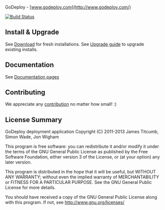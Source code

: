 GoDeploy - [www.godeploy.com](http://www.godeploy.com/)

[![Build Status](https://secure.travis-ci.org/asgrim/godeploy.png?branch=develop)](https://travis-ci.org/asgrim/godeploy)

Install & Upgrade
-----------------
See [Download](https://github.com/asgrim/godeploy/wiki/Download) for fresh installations.
See [Upgrade guide](https://github.com/asgrim/godeploy/wiki/Upgrading-GoDeploy) to upgrade existing installs.

Documentation
-------------
See [Documentation pages](https://github.com/asgrim/godeploy/wiki/Documentation)

Contributing
------------
We appreciate any [contribution](https://github.com/asgrim/godeploy/wiki/Contributing-to-GoDeploy) no matter how small! :)

License Summary
---------------
GoDeploy deployment application
Copyright (C) 2011-2013 James Titcumb, Simon Wade, Jon Wigham

This program is free software: you can redistribute it and/or modify
it under the terms of the GNU General Public License as published by
the Free Software Foundation, either version 3 of the License, or
(at your option) any later version.

This program is distributed in the hope that it will be useful,
but WITHOUT ANY WARRANTY; without even the implied warranty of
MERCHANTABILITY or FITNESS FOR A PARTICULAR PURPOSE.  See the
GNU General Public License for more details.

You should have received a copy of the GNU General Public License
along with this program.  If not, see <http://www.gnu.org/licenses/>

